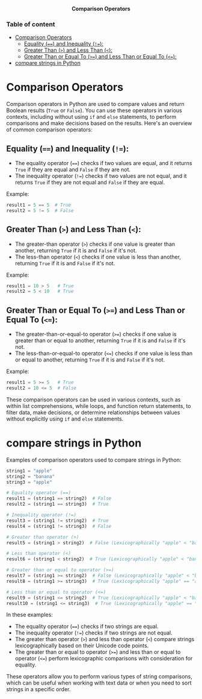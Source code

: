 **<div align="center" >Comparison Operators</div>**

### Table of content
- [Comparison Operators](#comparison-operators)
  - [Equality (`==`) and Inequality (`!=`):](#equality--and-inequality-)
  - [Greater Than (`>`) and Less Than (`<`):](#greater-than--and-less-than-)
  - [Greater Than or Equal To (`>=`) and Less Than or Equal To (`<=`):](#greater-than-or-equal-to--and-less-than-or-equal-to-)
- [compare strings in Python](#compare-strings-in-python)


 # Comparison Operators

 Comparison operators in Python are used to compare values and return Boolean results (`True` or `False`). You can use these operators in various contexts, including without using `if` and `else` statements, to perform comparisons and make decisions based on the results. Here's an overview of common comparison operators:

## Equality (`==`) and Inequality (`!=`):
   - The equality operator (`==`) checks if two values are equal, and it returns `True` if they are equal and `False` if they are not.
   - The inequality operator (`!=`) checks if two values are not equal, and it returns `True` if they are not equal and `False` if they are equal.

   Example:
   ```python
   result1 = 5 == 5  # True
   result2 = 5 != 5  # False
   ```

## Greater Than (`>`) and Less Than (`<`):
   - The greater-than operator (`>`) checks if one value is greater than another, returning `True` if it is and `False` if it's not.
   - The less-than operator (`<`) checks if one value is less than another, returning `True` if it is and `False` if it's not.

   Example:
   ```python
   result1 = 10 > 5   # True
   result2 = 5 < 10   # True
   ```

## Greater Than or Equal To (`>=`) and Less Than or Equal To (`<=`):
   - The greater-than-or-equal-to operator (`>=`) checks if one value is greater than or equal to another, returning `True` if it is and `False` if it's not.
   - The less-than-or-equal-to operator (`<=`) checks if one value is less than or equal to another, returning `True` if it is and `False` if it's not.

   Example:
   ```python
   result1 = 5 >= 5   # True
   result2 = 10 <= 5  # False
   ```

These comparison operators can be used in various contexts, such as within list comprehensions, while loops, and function return statements, to filter data, make decisions, or determine relationships between values without explicitly using `if` and `else` statements.

# compare strings in Python

Examples of comparison operators used to compare strings in Python:

```python
string1 = "apple"
string2 = "banana"
string3 = "apple"

# Equality operator (==)
result1 = (string1 == string2)  # False
result2 = (string1 == string3)  # True

# Inequality operator (!=)
result3 = (string1 != string2)  # True
result4 = (string1 != string3)  # False

# Greater than operator (>)
result5 = (string1 > string2)  # False (Lexicographically "apple" < "banana")

# Less than operator (<)
result6 = (string1 < string2)  # True (Lexicographically "apple" < "banana")

# Greater than or equal to operator (>=)
result7 = (string1 >= string2)  # False (Lexicographically "apple" < "banana")
result8 = (string1 >= string3)  # True (Lexicographically "apple" == "apple")

# Less than or equal to operator (<=)
result9 = (string1 <= string2)  # True (Lexicographically "apple" < "banana")
result10 = (string1 <= string3)  # True (Lexicographically "apple" == "apple")
```

In these examples:

- The equality operator (`==`) checks if two strings are equal.
- The inequality operator (`!=`) checks if two strings are not equal.
- The greater than operator (`>`) and less than operator (`<`) compare strings lexicographically based on their Unicode code points.
- The greater than or equal to operator (`>=`) and less than or equal to operator (`<=`) perform lexicographic comparisons with consideration for equality.

These operators allow you to perform various types of string comparisons, which can be useful when working with text data or when you need to sort strings in a specific order.